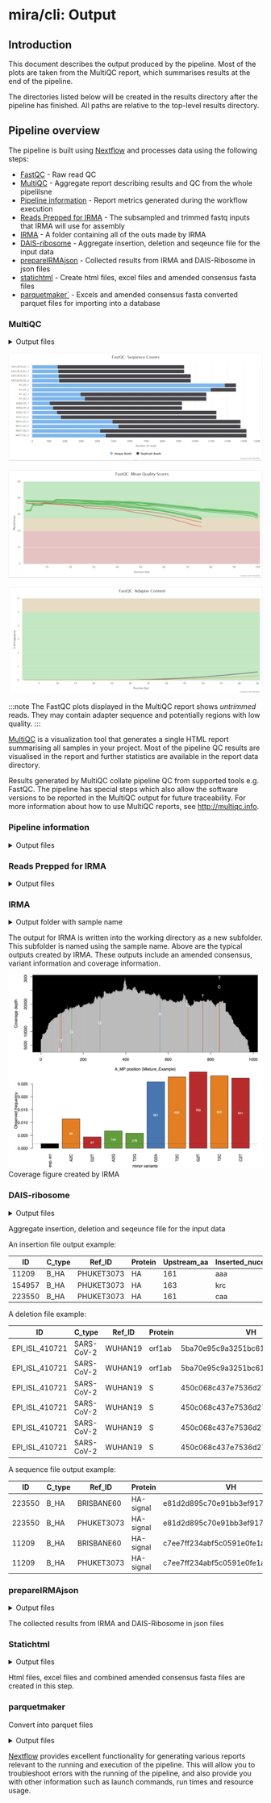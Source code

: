 # mira/cli: Output

## Introduction

This document describes the output produced by the pipeline. Most of the plots are taken from the MultiQC report, which summarises results at the end of the pipeline.

The directories listed below will be created in the results directory after the pipeline has finished. All paths are relative to the top-level results directory.

## Pipeline overview

The pipeline is built using [Nextflow](https://www.nextflow.io/) and processes data using the following steps:

- [FastQC](#fastqc) - Raw read QC
- [MultiQC](#multiqc) - Aggregate report describing results and QC from the whole pipelilsne
- [Pipeline information](#pipeline-information) - Report metrics generated during the workflow execution
- [Reads Prepped for IRMA](#reads-prepped-for-irma) - The subsampled and trimmed fastq inputs that IRMA will use for assembly
- [IRMA](#irma-outputs) - A folder containing all of the outs made by IRMA
- [DAIS-ribosome](dais-ribosome-outputs) - Aggregate insertion, deletion and seqeunce file for the input data
- [prepareIRMAjson](#prepare-IRMA-json) - Collected results from IRMA and DAIS-Ribosome in json files
- [statichtml](#static-html) - Create html files, excel files and amended consensus fasta files
- [parquetmaker`](#parquet-maker) - Excels and amended consensus fasta converted parquet files for importing into a database

### MultiQC

<details markdown="1">
<summary>Output files</summary>

- `multiqc/`
  - `multiqc_report.html`: a standalone HTML file that can be viewed in your web browser.
  - `multiqc_data/`: directory containing parsed statistics from the different tools used in the pipeline.
  - `multiqc_plots/`: directory containing static images from the report in various formats.

</details>

![MultiQC - FastQC sequence counts plot](images/mqc_fastqc_counts.png)

![MultiQC - FastQC mean quality scores plot](images/mqc_fastqc_quality.png)

![MultiQC - FastQC adapter content plot](images/mqc_fastqc_adapter.png)

:::note
The FastQC plots displayed in the MultiQC report shows _untrimmed_ reads. They may contain adapter sequence and potentially regions with low quality.
:::

[MultiQC](http://multiqc.info) is a visualization tool that generates a single HTML report summarising all samples in your project. Most of the pipeline QC results are visualised in the report and further statistics are available in the report data directory.

Results generated by MultiQC collate pipeline QC from supported tools e.g. FastQC. The pipeline has special steps which also allow the software versions to be reported in the MultiQC output for future traceability. For more information about how to use MultiQC reports, see <http://multiqc.info>.

### Pipeline information

<details markdown="1">
<summary>Output files</summary>

- `pipeline_info/`
  - Reports generated by Nextflow: `execution_report.html`, `execution_timeline.html`, `execution_trace.txt` and `pipeline_dag.dot`/`pipeline_dag.svg`.
  - Reports generated by the pipeline: `pipeline_report.html`, `pipeline_report.txt` and `software_versions.yml`. The `pipeline_report*` files will only be present if the `--email` / `--email_on_fail` parameter's are used when running the pipeline.
  - Reformatted samplesheet files used as input to the pipeline: `samplesheet.valid.csv`.
  - Parameters used by the pipeline run: `params.json`.

</details>

### Reads Prepped for IRMA

<details markdown="1">
<summary>Output files</summary>

- `reads_prepped_for_IRMA:`
  - Subsampled read in fastq file
  - trimmed reads in fastq files for those experiment taypes that require trimming

</details>

### IRMA

<details markdown="1">
<summary>Output folder with sample name</summary>

IRMA output directory structre (only showing A_MP)

- `amended_consensus/`
  - Mixture_Example_7.fa - amended consensus
  - Mixture_Example_7.a2m - Optional amended global alignment to profile HMM
  - Mixture_Example_7.pad.fa - Optional N-padded cnosensus for amplicon dropouts.

- `figures/`
  - A_MP-coverageDiagram.pdf - Shows coverage and variant calls
  - A_MP-heuristics.pdf - Heuristic graphs for A_MP
  - A_MP-EXPENRD.pdf - A_MP variant phrasing using normalized joint probability distances
  - A_MP-JACCARD.pdf - A_MP variant phasing using modified Jaccard distances
  - A_MP-MUTUALD.pdf - A_MP variant phasing using mutual association distances
  - A_MP-NJOINTP.pdf - A_MP variant phasing using normalized joint probability distances
  - READ_PERCENTAGES.pdf - Break down or reads assembled

- `intermediate/`
  - `0-ITERATIVE-REFERENCES/`
  - R0-A_MP.ref - Starting reference library sequence for A_MP
  - R1-A_MP.ref - Working reference for A_MP after round 1, template for round 2
  - R2-A_MP.ref - Working reference for A_MP after round 2
  - `1-MATCH_BLAT/`
  - R1-tar.gz - Archive of BLT results for the MATCH step
  - R2-tar.gz - Archive of BLT results for the MATCH step
  - R3-tar.gz - Archive of BLT results for the MATCH step
  - `2-SORT_BLAT/`
  - R1.tar.gz - Classification/sorting intermediate files for round 1
  - R1.txt - Summary statistics of sorting results for round 1
  - R2.tar.gz - Classification/sorting intermediate files for round 2
  - R2.txt - Summary statistics of sorting results for round 2
  - `3-ALIGN_SAM/`
  - storedCounts.tar.gz - Stastic files used to create rough assebly consensys sequences
  - `4-ASSEMBLE_SSW/`
  - F1-A_MP.bam - Unsorted BAM file for A_MP assembly, iteration 1
  - F1-A_MP.ref - Reference for final assembly, A_MP, iteration 1
  - F2-A_MP.bam - Unsorted BAM file for A_MP assembly, iteration 2
  - F2-A_MP.ref - Reference for final assembly, A_MP, iteration 2
  - reads.tar.gz - Archive of sorted, unmerged reads by gene segment

- `logs/`
  - ASSEMBLY_log.txt SSW scores per all rounds tried in the iterative refinement
  - NR_COUNTS_log.txt - Read pattern counts at various stages
  - QC_log.txt - Quallity control output
  - READ_log.txt - Counts of assembled reads from BAM files
  - FLU-Mixture_EXample.sh - Configuration files corresponding to this IRMAS run
  - run_info.txt - Table of parameters used by the IRMA run

- `matrices/`
  - A_MP-EXPENRD.sqm - log file for normalized joint probability phasing
  - A_MP-JACCARD.sqm - log file for jaccard phasing
  - A_MP-MUTUALD.sqm - log file for mutual association phasing
  - A_MP-NJOINTP.sqm - log file for normalized joint probability pahsin

- `secondary/`
  - R1-A_NA_N1.fa - Trace A_NA_N1 sorted into secondary status
  - R1-UNRECOGNIZABLE.fa - Read patterns that matched flu but had poor signal according to LABEL
  - R2-UNRECOGNIZABLE.fa - Read patterns that matched flu but had poor signal according to LABEL
  - unmatched_read_patterns.tar.gz - Archive of left over read patterns that did not match FLU

  - `tables/`
    - A_MP-pairingStats.txt - Summary of paired-end merging statistics, if applicable, A_MP
    - A_MP-coverage/txt - Summary coverage statistics for the assembly, A_MP
    - A_MP-coverage.a2m.txt - Optional coverage statistics for plurality consensys globally aligned to profile HMM
    - A_MP-coverage.pad.txt - Optional coverage statisticvs for padded plurality consensus globally aligned to profile HMM
    - A_MP-allAlleles.txt - Statistics for every position & allele in the assembly, A_MP
    - A_MP-insertions.txt - Called insertion variants for A_MP
    - A_MP-deletions.txt -Called deletion variant for A_MP
    - A_MP-variants.txt - Called single nucleotide variants for A_MP
    - READ_COUNTS.txt - Read countsa for various poiunts in the assembly process

- A_MP.bam - Sorted BAM file for the final A_MP assembly (merged if applicable)
- A_MP.bam.bai - BAM file index for A_MP assembly
- A_MP.fasta - Final assembled plurality consensus (no mixed base calls) for A_MP
- A_MP.a2m - Optional plurality consensus aligned to profile HMM
- A_MP.VCF - Custom variant call file for called IRMA variants, A_MP

  - `residual_assembly/` - Optional residual assembly results
  - `secondary_assembly/` - Optional secondary assembly results

</details>

The output for IRMA is written into the working directory as a new subfolder. This subfolder is named using the sample name. Above are the typical outputs created by IRMA. These outputs include an amended consensus, variant information and coverage information.

![Alt text](image.png)
Coverage figure created by IRMA

### DAIS-ribosome

<details markdown="1">
<summary>Output files</summary>

- `IRMA/dais_results/`
  - DAIS_ribosome.in - file contains the insertion found in all the samples assembled by IRMA
  - DAIS_ribosome.del - file contains the deletions found in all the samples assembled by IRMA
  - DAIS_ribosome.seq - file contains sequence related data from all the samples assembled by IRMA

</details>

Aggregate insertion, deletion and seqeunce file for the input data

An insertion file output example:

| ID | C_type | Ref_ID | Protein | Upstream_aa | Inserted_nuceotides | Inserted_residues | Upstream_nt | Codon_shift |
| ------ | ------ | ------ | ------ | ------ | ------ | ------ | ------ | ------ |
| 11209 | B_HA | PHUKET3073 | HA | 161 | aaa | K | 483 | 0 |
| 154957 | B_HA | PHUKET3073 | HA | 163 | krc | X | 489 | 0 |
| 223550 | B_HA | PHUKET3073 | HA | 161 | caa | Q | 483 | 0 |

A deletion file example:

| ID | C_type | Ref_ID | Protein | VH | Del_AA_start | Del_AA_end | Del_AA_len | In_frame | CDS_ID | Del_CDS_start | Del_CDS_end | Del_CDS_len |
| ------ | ------ | ------ | ------ | ------ | ------ | ------ | ------ | ------ | ------ | ------ | ------ | ------ |
|EPI_ISL_410721|SARS-CoV-2|WUHAN19|orf1ab|5ba70e95c9a3251bc6155f62295dd3e8|994|1002|9|true|29cd767e2d144c31179395fd606d1489ce731746|2980|3006|27|
|EPI_ISL_410721|SARS-CoV-2|WUHAN19|orf1ab|5ba70e95c9a3251bc6155f62295dd3e8|1012|1012|1|true|29cd767e2d144c31179395fd606d1489ce731746|3034|3036|3|
|EPI_ISL_410721|SARS-CoV-2|WUHAN19|S|450c068c437e7536d27fdb883d95d4f4|72|72|1|true|36a75a0d34960c048abaf82ee46a1b713eee534e|214|216|3|
|EPI_ISL_410721|SARS-CoV-2|WUHAN19|S|450c068c437e7536d27fdb883d95d4f4|146|146|1|true|36a75a0d34960c048abaf82ee46a1b713eee534e|436|438|3|
|EPI_ISL_410721|SARS-CoV-2|WUHAN19|S|450c068c437e7536d27fdb883d95d4f4|254|256|3|true|36a75a0d34960c048abaf82ee46a1b713eee534e|760|768|9|
|EPI_ISL_410721|SARS-CoV-2|WUHAN19|S|450c068c437e7536d27fdb883d95d4f4|680|683|4|true|36a75a0d34960c048abaf82ee46a1b713eee534e|2038|2049|12|

A sequence file output example:

| ID | C_type | Ref_ID | Protein | VH |  AA_seq | AA_aln | CDS_id | Insertion | Shift_Insert | CDS_seq | CDS_aln | Query_nt_coordinates | CDS_nt_coordinates |
| ------ | ------ | ------ | ------ | ------ | ------ | ------ | ------ | ------ | ------ | ------ | ------ | ------ | ------ |
| 223550 | B_HA | BRISBANE60 | HA-signal | e81d2d895c70e91bb3ef917fe49fdab7 | MKAIIVLLMVVTSNA | MKAIIVLLMVVTSNA | 2aa6443b92ca45b301faa4d46e5fbd3b010e3ab7 |  false | false |ATGAAGGCAATAATTGTACTACTCATGGTAGTAACATCCAATGCA | ATGAAGGCAATAATTGTACTACTCATGGTAGTAACATCCAATGCA | 20..64 | 1..45 |
| 223550 | B_HA | PHUKET3073 | HA-signal | e81d2d895c70e91bb3ef917fe49fdab7 | MKAIIVLLMVVTSNA | MKAIIVLLMVVTSNA | 2aa6443b92ca45b301faa4d46e5fbd3b010e3ab7 | false | false | ATGAAGGCAATAATTGTACTACTCATGGTAGTAACATCCAATGCA | ATGAAGGCAATAATTGTACTACTCATGGTAGTAACATCCAATGCA | 20..64 | 1..45 |
| 11209 | B_HA | BRISBANE60 | HA-signal | c7ee7ff234abf5c0591e0fe1af26ca87 | MKAIIILLMVVTSNA | MKAIIILLMVVTSNA | c49a73ab7280362c8c710abbf648708c41f97712 | false | false | ATGAAGGCAATAATTATACTACTCATGGTAGTAACATCCAATGCA | ATGAAGGCAATAATTATACTACTCATGGTAGTAACATCCAATGCA | 1..45 | 1..45 |
| 11209 | B_HA | PHUKET3073 | HA-signal | c7ee7ff234abf5c0591e0fe1af26ca87 | MKAIIILLMVVTSNA | MKAIIILLMVVTSNA | c49a73ab7280362c8c710abbf648708c41f97712 | false | false | ATGAAGGCAATAATTATACTACTCATGGTAGTAACATCCAATGCA | ATGAAGGCAATAATTATACTACTCATGGTAGTAACATCCAATGCA | 1..45 | 1..45 |

### prepareIRMAjson

<details markdown="1">
<summary>Output files</summary>

- `dash_json/`
  - alleles.json
  - barcode_distribution.json
  - coveragefig_sample_#_linear.json
  - coverage.json
  - dais_vars.json
  - heatmap.json
  - indels.json
  - irma_summary.json
  - nt_sequences.json
  - pass_fail_heatmap.json
  - pass_fail_qc.json
  - qc_statement.json
  - readsfig_sample_#.json
  - reads.json
  - ref_data.json
  - vtpye.json

</details>

The collected results from IRMA and DAIS-Ribosome in json files

### Statichtml

<details markdown="1">
<summary>Output files</summary>

- `outdir/`
  - MIRA_run_name_amended_consensus.fasta
  - MIRA_run_name_failed_amended_consensus.fasta
  - MIRA_run_name_amino_acid_consensus.fasta
  - MIRA_run_name_failed_amino_acid_consensus.fasta
  - MIRA_sample_#_coverage.html
  - MIRA-summary-tiny_test_run_flu_illumina.html
  - MIRA_run_name_aavars.xlsx
  - MIRA_run_name_minorindels.xlsx
  - MIRA_run_name_minorvariants.xlsx
  - MIRA_run_name_summary.xlsx

</details>

 Html files, excel files and combined amended consensus fasta files are created in this step.

### parquetmaker

Convert into parquet files
<details markdown="1">
<summary>Output files</summary>

- `parq_files/`
  - run_name_alleles.parq
  - run_name_amended_consensus.parq
  - run_name_amino_acid_consensus.parq
  - run_name_coverage.parq
  - run_name_indels.parq
  - run_name_irma_config.parq
  - run_name_reads.parq
  - run_name_samplesheet.parq
  - run_name_summary.parq
  - run_name_variants.parq

</details>

[Nextflow](https://www.nextflow.io/docs/latest/tracing.html) provides excellent functionality for generating various reports relevant to the running and execution of the pipeline. This will allow you to troubleshoot errors with the running of the pipeline, and also provide you with other information such as launch commands, run times and resource usage.
